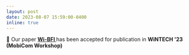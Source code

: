 ```yaml
---
layout: post
date: 2023-08-07 15:59:00-0400
inline: true
---
```


:mega: Our paper <strong>  <a class="news-title" href="/assets/pdf/Wi-BFI.pdf">Wi-BFI </a>  </strong> has been accepted for publication in <strong> WiNTECH '23 (MobiCom Workshop)</strong>
